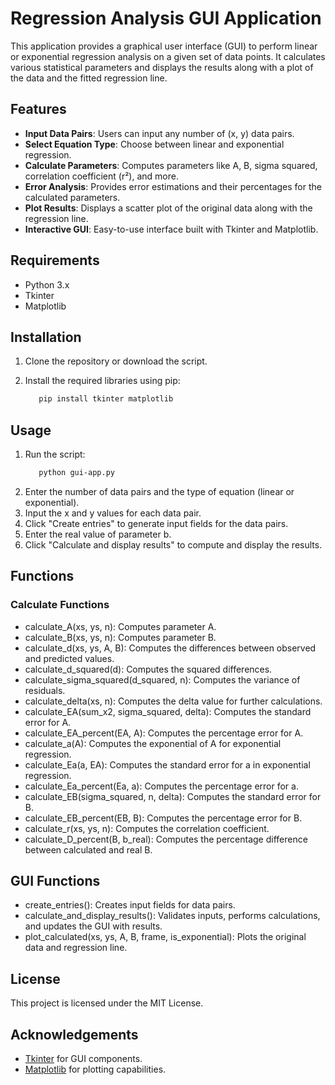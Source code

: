 # Regression Analysis GUI Application

This application provides a graphical user interface (GUI) to perform linear or exponential regression analysis on a given set of data points. It calculates various statistical parameters and displays the results along with a plot of the data and the fitted regression line.

## Features

- **Input Data Pairs**: Users can input any number of (x, y) data pairs.
- **Select Equation Type**: Choose between linear and exponential regression.
- **Calculate Parameters**: Computes parameters like A, B, sigma squared, correlation coefficient (r²), and more.
- **Error Analysis**: Provides error estimations and their percentages for the calculated parameters.
- **Plot Results**: Displays a scatter plot of the original data along with the regression line.
- **Interactive GUI**: Easy-to-use interface built with Tkinter and Matplotlib.

## Requirements

- Python 3.x
- Tkinter
- Matplotlib

## Installation

1. Clone the repository or download the script.
2. Install the required libraries using pip:

   ```bash
      pip install tkinter matplotlib
    ```
## Usage
1. Run the script:
   ```bash
      python gui-app.py
   ```
2. Enter the number of data pairs and the type of equation (linear or exponential).
3. Input the x and y values for each data pair.
4. Click "Create entries" to generate input fields for the data pairs.
5. Enter the real value of parameter b.
6. Click "Calculate and display results" to compute and display the results.

## Functions
### Calculate Functions
- calculate_A(xs, ys, n): Computes parameter A.
- calculate_B(xs, ys, n): Computes parameter B.
- calculate_d(xs, ys, A, B): Computes the differences between observed and predicted values.
- calculate_d_squared(d): Computes the squared differences.
- calculate_sigma_squared(d_squared, n): Computes the variance of residuals.
- calculate_delta(xs, n): Computes the delta value for further calculations.
- calculate_EA(sum_x2, sigma_squared, delta): Computes the standard error for A.
- calculate_EA_percent(EA, A): Computes the percentage error for A.
- calculate_a(A): Computes the exponential of A for exponential regression.
- calculate_Ea(a, EA): Computes the standard error for a in exponential regression.
- calculate_Ea_percent(Ea, a): Computes the percentage error for a.
- calculate_EB(sigma_squared, n, delta): Computes the standard error for B.
- calculate_EB_percent(EB, B): Computes the percentage error for B.
- calculate_r(xs, ys, n): Computes the correlation coefficient.
- calculate_D_percent(B, b_real): Computes the percentage difference between calculated and real B.

## GUI Functions
- create_entries(): Creates input fields for data pairs.
- calculate_and_display_results(): Validates inputs, performs calculations, and updates the GUI with results.
- plot_calculated(xs, ys, A, B, frame, is_exponential): Plots the original data and regression line.

## License
This project is licensed under the MIT License.

## Acknowledgements
- [Tkinter](https://docs.python.org/3/library/tkinter.html) for GUI components.
- [Matplotlib](https://matplotlib.org/) for plotting capabilities.

